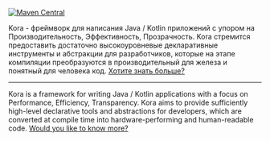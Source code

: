 [![Maven Central](https://maven-badges.herokuapp.com/maven-central/ru.tinkoff.kora/common/badge.svg)](https://maven-badges.herokuapp.com/maven-central/ru.tinkoff.kora/common)

Kora - фреймворк для написания Java / Kotlin приложений с упором на Производительность, Эффективность, Прозрачность.
Kora стремится предоставить достаточно высокоуровневые декларативные инструменты и абстракции для разработчиков,
которые на этапе компиляции преобразуются в производительный для железа и понятный для человека код. [Хотите знать больше?](https://kora-projects.github.io/kora-docs/ru/)

---

Kora is a framework for writing Java / Kotlin applications with a focus on Performance, Efficiency, Transparency.
Kora aims to provide sufficiently high-level declarative tools and abstractions for developers,
which are converted at compile time into hardware-performing and human-readable code. [Would you like to know more?](https://kora-projects.github.io/kora-docs/en/)
